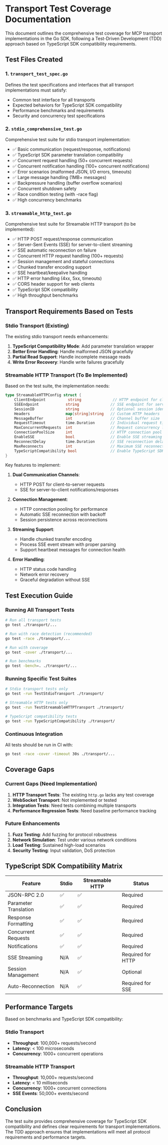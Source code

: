 # Transport Test Coverage Documentation

This document outlines the comprehensive test coverage for MCP transport implementations in the Go SDK, following a Test-Driven Development (TDD) approach based on TypeScript SDK compatibility requirements.

## Test Files Created

### 1. `transport_test_spec.go`
Defines the test specifications and interfaces that all transport implementations must satisfy:
- Common test interface for all transports
- Expected behaviors for TypeScript SDK compatibility
- Performance benchmarks and requirements
- Security and concurrency test specifications

### 2. `stdio_comprehensive_test.go`
Comprehensive test suite for stdio transport implementation:
- ✅ Basic communication (request/response, notifications)
- ✅ TypeScript SDK parameter translation compatibility
- ✅ Concurrent request handling (50+ concurrent requests)
- ✅ Concurrent notification handling (100+ concurrent notifications)
- ✅ Error scenarios (malformed JSON, I/O errors, timeouts)
- ✅ Large message handling (1MB+ messages)
- ✅ Backpressure handling (buffer overflow scenarios)
- ✅ Concurrent shutdown safety
- ✅ Race condition testing (with -race flag)
- ✅ High concurrency benchmarks

### 3. `streamable_http_test.go`
Comprehensive test suite for Streamable HTTP transport (to be implemented):
- ✅ HTTP POST request/response communication
- ✅ Server-Sent Events (SSE) for server-to-client streaming
- ✅ SSE automatic reconnection on failure
- ✅ Concurrent HTTP request handling (100+ requests)
- ✅ Session management and stateful connections
- ✅ Chunked transfer encoding support
- ✅ SSE heartbeat/keepalive handling
- ✅ HTTP error handling (4xx, 5xx, timeouts)
- ✅ CORS header support for web clients
- ✅ TypeScript SDK compatibility
- ✅ High throughput benchmarks

## Transport Requirements Based on Tests

### Stdio Transport (Existing)
The existing stdio transport needs enhancements:
1. **TypeScript Compatibility Mode**: Add parameter translation wrapper
2. **Better Error Handling**: Handle malformed JSON gracefully
3. **Partial Read Support**: Handle incomplete message reads
4. **Write Error Recovery**: Handle write failures gracefully

### Streamable HTTP Transport (To Be Implemented)
Based on the test suite, the implementation needs:

```go
type StreamableHTTPConfig struct {
    ClientEndpoint          string              // HTTP endpoint for client-to-server
    SSEEndpoint            string              // SSE endpoint for server-to-client
    SessionID              string              // Optional session identifier
    Headers                map[string]string   // Custom HTTP headers
    MessageBuffer          int                 // Channel buffer size
    RequestTimeout         time.Duration       // Individual request timeout
    MaxConcurrentRequests  int                 // Request concurrency limit
    ConnectionPoolSize     int                 // HTTP connection pool size
    EnableSSE              bool                // Enable SSE streaming
    ReconnectDelay         time.Duration       // SSE reconnection delay
    MaxReconnects          int                 // Maximum SSE reconnection attempts
    TypeScriptCompatibility bool               // Enable TypeScript SDK compatibility
}
```

Key features to implement:
1. **Dual Communication Channels**:
   - HTTP POST for client-to-server requests
   - SSE for server-to-client notifications/responses

2. **Connection Management**:
   - HTTP connection pooling for performance
   - Automatic SSE reconnection with backoff
   - Session persistence across reconnections

3. **Streaming Support**:
   - Handle chunked transfer encoding
   - Process SSE event stream with proper parsing
   - Support heartbeat messages for connection health

4. **Error Handling**:
   - HTTP status code handling
   - Network error recovery
   - Graceful degradation without SSE

## Test Execution Guide

### Running All Transport Tests
```bash
# Run all transport tests
go test ./transport/...

# Run with race detection (recommended)
go test -race ./transport/...

# Run with coverage
go test -cover ./transport/...

# Run benchmarks
go test -bench=. ./transport/...
```

### Running Specific Test Suites
```bash
# Stdio transport tests only
go test -run TestStdioTransport ./transport/

# Streamable HTTP tests only
go test -run TestStreamableHTTPTransport ./transport/

# TypeScript compatibility tests
go test -run TypeScriptCompatibility ./transport/
```

### Continuous Integration
All tests should be run in CI with:
```bash
go test -race -cover -timeout 30s ./transport/...
```

## Coverage Gaps

### Current Gaps (Need Implementation)
1. **HTTP Transport Tests**: The existing `http.go` lacks any test coverage
2. **WebSocket Transport**: Not implemented or tested
3. **Integration Tests**: Need tests combining multiple transports
4. **Performance Regression Tests**: Need baseline performance tracking

### Future Enhancements
1. **Fuzz Testing**: Add fuzzing for protocol robustness
2. **Network Simulation**: Test under various network conditions
3. **Load Testing**: Sustained high-load scenarios
4. **Security Testing**: Input validation, DoS protection

## TypeScript SDK Compatibility Matrix

| Feature | Stdio | Streamable HTTP | Status |
|---------|-------|-----------------|---------|
| JSON-RPC 2.0 | ✅ | ✅ | Required |
| Parameter Translation | ✅ | ✅ | Required |
| Response Formatting | ✅ | ✅ | Required |
| Concurrent Requests | ✅ | ✅ | Required |
| Notifications | ✅ | ✅ | Required |
| SSE Streaming | N/A | ✅ | Required for HTTP |
| Session Management | N/A | ✅ | Optional |
| Auto-Reconnection | N/A | ✅ | Required for SSE |

## Performance Targets

Based on benchmarks and TypeScript SDK compatibility:

### Stdio Transport
- **Throughput**: 100,000+ requests/second
- **Latency**: < 100 microseconds
- **Concurrency**: 1000+ concurrent operations

### Streamable HTTP Transport
- **Throughput**: 10,000+ requests/second
- **Latency**: < 10 milliseconds
- **Concurrency**: 1000+ concurrent connections
- **SSE Events**: 50,000+ events/second

## Conclusion

The test suite provides comprehensive coverage for TypeScript SDK compatibility and defines clear requirements for transport implementations. The TDD approach ensures that implementations will meet all protocol requirements and performance targets.